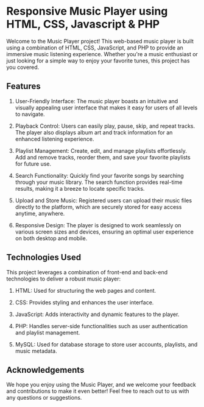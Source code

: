 
# Responsive Music Player using HTML, CSS, Javascript & PHP
Welcome to the Music Player project! This web-based music player is built using a combination of HTML, CSS, JavaScript, and PHP to provide an immersive music listening experience. Whether you're a music enthusiast or just looking for a simple way to enjoy your favorite tunes, this project has you covered.


## Features

1. User-Friendly Interface: The music player boasts an intuitive and visually appealing user interface that makes it easy for users of all levels to navigate.

2. Playback Control: Users can easily play, pause, skip, and repeat tracks. The player also displays album art and track information for an enhanced listening experience.

3. Playlist Management: Create, edit, and manage playlists effortlessly. Add and remove tracks, reorder them, and save your favorite playlists for future use.

4. Search Functionality: Quickly find your favorite songs by searching through your music library. The search function provides real-time results, making it a breeze to locate specific tracks.

5. Upload and Store Music: Registered users can upload their music files directly to the platform, which are securely stored for easy access anytime, anywhere.

6. Responsive Design: The player is designed to work seamlessly on various screen sizes and devices, ensuring an optimal user experience on both desktop and mobile.

## Technologies Used

This project leverages a combination of front-end and back-end technologies to deliver a robust music player:

1. HTML: Used for structuring the web pages and content.

2. CSS: Provides styling and enhances the user interface.
3. JavaScript: Adds interactivity and dynamic features to the player.
4. PHP: Handles server-side functionalities such as user authentication and playlist management.
5. MySQL: Used for database storage to store user accounts, playlists, and music metadata.
## Acknowledgements

We hope you enjoy using the Music Player, and we welcome your feedback and contributions to make it even better! Feel free to reach out to us with any questions or suggestions.

